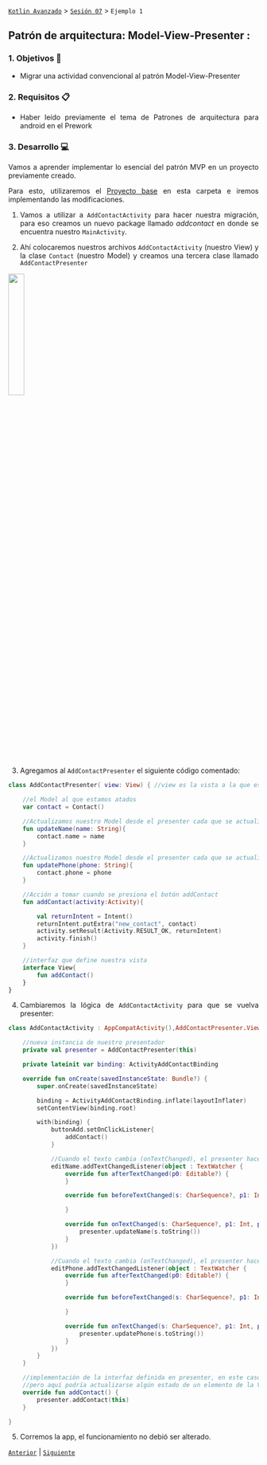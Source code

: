 [`Kotlin Avanzado`](../../Readme.md) > [`Sesión 07`](../Readme.md) > `Ejemplo 1`

## Patrón de arquitectura: Model-View-Presenter :

<div style="text-align: justify;">




### 1. Objetivos :dart:

- Migrar una actividad convencional al patrón Model-View-Presenter

### 2. Requisitos :clipboard:

* Haber leído previamente el tema de Patrones de arquitectura para android en el Prework

### 3. Desarrollo :computer:

Vamos a aprender implementar lo esencial del patrón MVP en un proyecto previamente creado.

Para esto, utilizaremos el [Proyecto base](base) en esta carpeta e iremos implementando las modificaciones.

1. Vamos a utilizar a `AddContactActivity` para hacer nuestra migración, para eso creamos un nuevo package llamado *addcontact* en donde se encuentra nuestro `MainActivity`.

2. Ahí colocaremos nuestros archivos `AddContactActivity` (nuestro View) y la clase `Contact` (nuestro Model) y creamos una tercera clase llamado `AddContactPresenter`

<img src="img/01.png" width="25%"/>

3. Agregamos al `AddContactPresenter` el siguiente código comentado:

```kotlin
class AddContactPresenter( view: View) { //view es la vista a la que estará atado (AddContactPresenter)

    //el Model al que estamos atados
    var contact = Contact()

    //Actualizamos nuestro Model desde el presenter cada que se actualiza el nombre
    fun updateName(name: String){
        contact.name = name
    }

    //Actualizamos nuestro Model desde el presenter cada que se actualiza el teléfono
    fun updatePhone(phone: String){
        contact.phone = phone
    }

    //Acción a tomar cuando se presiona el botón addContact
    fun addContact(activity:Activity){

        val returnIntent = Intent()
        returnIntent.putExtra("new_contact", contact)
        activity.setResult(Activity.RESULT_OK, returnIntent)
        activity.finish()
    }

    //interfaz que define nuestra vista
    interface View{
        fun addContact()
    }
}
```

4. Cambiaremos la lógica de `AddContactActivity` para que se vuelva presenter:

```kotlin
class AddContactActivity : AppCompatActivity(),AddContactPresenter.View {

    //nueva instancia de nuestro presentador
    private val presenter = AddContactPresenter(this)

    private lateinit var binding: ActivityAddContactBinding

    override fun onCreate(savedInstanceState: Bundle?) {
        super.onCreate(savedInstanceState)

        binding = ActivityAddContactBinding.inflate(layoutInflater)
        setContentView(binding.root)

        with(binding) {
            buttonAdd.setOnClickListener{
                addContact()
            }

            //Cuando el texto cambia (onTextChanged), el presenter hace una actualización de nuestro nombre
            editName.addTextChangedListener(object : TextWatcher {
                override fun afterTextChanged(p0: Editable?) {
                }

                override fun beforeTextChanged(s: CharSequence?, p1: Int, p2: Int, p3: Int) {

                }

                override fun onTextChanged(s: CharSequence?, p1: Int, p2: Int, p3: Int) {
                    presenter.updateName(s.toString())
                }
            })

            //Cuando el texto cambia (onTextChanged), el presenter hace una actualización de nuestro teléfono
            editPhone.addTextChangedListener(object : TextWatcher {
                override fun afterTextChanged(p0: Editable?) {
                }

                override fun beforeTextChanged(s: CharSequence?, p1: Int, p2: Int, p3: Int) {

                }

                override fun onTextChanged(s: CharSequence?, p1: Int, p2: Int, p3: Int) {
                    presenter.updatePhone(s.toString())
                }
            })
        }
    }

    //implementación de la interfaz definida en presenter, en este caso sólo llama a la función del presenter
    //pero aquí podría actualizarse algún estado de un elemento de la Vista
    override fun addContact() {
        presenter.addContact(this)
    }

}
```

5. Corremos la app, el funcionamiento no debió ser alterado.

[`Anterior`](../) | [`Siguiente`](../Reto-01)      

</div>
